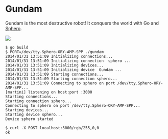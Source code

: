 Gundam
======

Gundam is the most destructive robot! It conquers the world with Go and [Sphero](http://www.gosphero.com/).

![](https://dl.dropboxusercontent.com/u/1079131/00_gundam.jpg)

```plain
$ go build
$ PORT=/dev/tty.Sphero-ORY-AMP-SPP ./gundam
2014/01/31 13:51:09 Initializing connections...
2014/01/31 13:51:09 Initializing connection  sphero ...
2014/01/31 13:51:09 Initializing devices...
2014/01/31 13:51:09 Initializing device  Gundam ...
2014/01/31 13:51:09 Starting connections...
2014/01/31 13:51:09 Starting connection sphero...
2014/01/31 13:51:09 Connecting to sphero on port /dev/tty.Sphero-ORY-AMP-SPP...
[martini] listening on host:port :3000
Starting connections...
Starting connection sphero...
Connecting to sphero on port /dev/tty.Sphero-ORY-AMP-SPP...
Starting devices...
Starting device sphero...
Device sphero started

$ curl -X POST localhost:3000/rgb/255,0,0
ok
```
